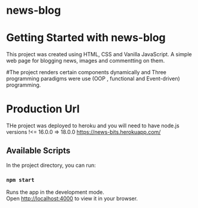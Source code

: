 # news-blog
# Getting Started with news-blog

This project was created using HTML, CSS and Vanilla JavaScript.
A simple web page for blogging news, images and commentting on them.

#The project renders certain components dynamically and Three programming paradigms were use (OOP , functional and Event-driven) programming.


# Production Url 
  THe project was deployed to heroku and you will need to have node.js versions !<= 16.0.0  => 18.0.0
  https://news-bits.herokuapp.com/

## Available Scripts

In the project directory, you can run:

### `npm start`

Runs the app in the development mode.\
Open [http://localhost:4000](http://localhost:4000) to view it in your browser.

